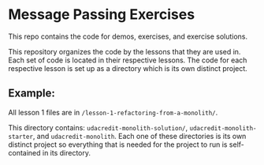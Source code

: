 # Message Passing Exercises  
This repo contains the code for demos, exercises, and exercise solutions.

This repository organizes the code by the lessons that they are used in. Each set of code is located in their respective lessons. The code for each respective lesson is set up as a directory which is its own distinct project.

## Example:
All lesson 1 files are in `/lesson-1-refactoring-from-a-monolith/`.

This directory contains: `udacredit-monolith-solution/`, `udacredit-monolith-starter`, and `udacredit-monolith`. Each one of these directories is its own distinct project so everything that is needed for the project to run is self-contained in its directory.

